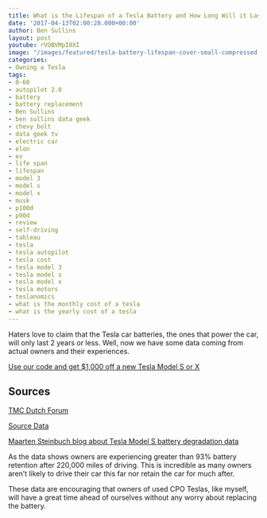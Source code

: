 ```yaml
---
title: What is the Lifespan of a Tesla Battery and How Long Will it Last?
date: '2017-04-13T02:00:28.000+00:00'
author: Ben Sullins
layout: post
youtube: rVOBVMpI0XI
image: "/images/featured/tesla-battery-lifespan-cover-small-compressed.jpg"
categories:
- Owning a Tesla
tags:
- 0-60
- autopilot 2.0
- battery
- battery replacement
- Ben Sullins
- ben sullins data geek
- chevy bolt
- data geek tv
- electric car
- elon
- ev
- life span
- lifespan
- model 3
- model s
- model x
- musk
- p100d
- p90d
- review
- self-driving
- tableau
- tesla
- tesla autopilot
- tesla cost
- tesla model 3
- tesla model s
- tesla model x
- tesla motors
- teslanomics
- what is the monthly cost of a tesla
- what is the yearly cost of a tesla
---
```

Haters love to claim that the Tesla car batteries, the ones that power the car, will only last 2 years or less. Well, now we have some data coming from actual owners and their experiences.

[Use our code and get $1,000 off a new Tesla Model S or X](https://teslanomics.co/td)

## Sources

[TMC Dutch Forum](https://teslamotorsclub.com/tmc/threads/maxrange.35978/)

[Source Data](https://docs.google.com/spreadsheets/d/t024bMoRiDPIDialGnuKPsg/edit#gid=1669966328)

<a href="https://steinbuch.wordpress.com/2015/01/24/tesla-model-s-battery-degradation-data/" target="_blank">Maarten Steinbuch blog about Tesla Model S battery degradation data</a>

As the data shows owners are experiencing greater than 93% battery retention after 220,000 miles of driving. This is incredible as many owners aren&#8217;t likely to drive their car this far nor retain the car for much after.

These data are encouraging that owners of used CPO Teslas, like myself, will have a great time ahead of ourselves without any worry about replacing the battery.
